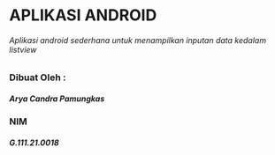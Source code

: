 # APLIKASI ANDROID
###### Aplikasi android sederhana untuk menampilkan inputan data kedalam listview

### Dibuat Oleh :
##### Arya Candra Pamungkas
### NIM
##### G.111.21.0018